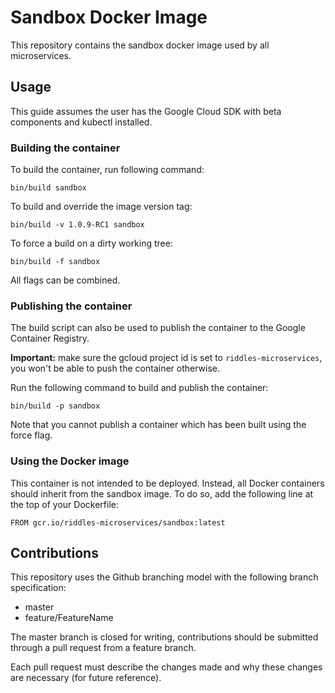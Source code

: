 # Sandbox Docker Image

This repository contains the sandbox docker image used by all
microservices.

## Usage

This guide assumes the user has the Google Cloud SDK with beta
components and kubectl installed.

### Building the container

To build the container, run following command:
```
bin/build sandbox
```

To build and override the image version tag:
```
bin/build -v 1.0.9-RC1 sandbox
```

To force a build on a dirty working tree:
```
bin/build -f sandbox
```

All flags can be combined.

### Publishing the container

The build script can also be used to publish the container to the
Google Container Registry.

**Important:** make sure the gcloud project id is set to
`riddles-microservices`, you won't be able to push the container
otherwise.

Run the following command to build and publish the container:
```
bin/build -p sandbox
```

Note that you cannot publish a container which has been built using the
force flag.

### Using the Docker image

This container is not intended to be deployed. Instead, all Docker
containers should inherit from the sandbox image. To do so, add the
following line at the top of your Dockerfile:

```
FROM gcr.io/riddles-microservices/sandbox:latest
```

## Contributions

This repository uses the Github branching model with the following
branch specification:

- master
- feature/FeatureName

The master branch is closed for writing, contributions should be
submitted through a pull request from a feature branch.

Each pull request must describe the changes made and why these changes
are necessary (for future reference).
